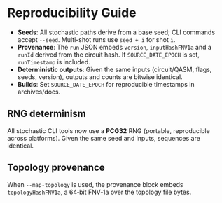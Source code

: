 
# Reproducibility Guide

- **Seeds**: All stochastic paths derive from a base seed; CLI commands accept `--seed`. Multi-shot runs use `seed + i` for shot `i`.
- **Provenance**: The `run` JSON embeds `version`, `inputHashFNV1a` and a `runId` derived from the circuit hash. If `SOURCE_DATE_EPOCH` is set, `runTimestamp` is included.
- **Deterministic outputs**: Given the same inputs (circuit/QASM, flags, seeds, version), outputs and counts are bitwise identical.
- **Builds**: Set `SOURCE_DATE_EPOCH` for reproducible timestamps in archives/docs.


## RNG determinism
All stochastic CLI tools now use a **PCG32** RNG (portable, reproducible across platforms). Given the same seed and inputs, sequences are identical.

## Topology provenance
When `--map-topology` is used, the provenance block embeds `topologyHashFNV1a`, a 64‑bit FNV‑1a over the topology file bytes.
